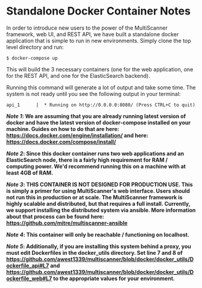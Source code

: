 # Standalone Docker Container Notes #
In order to introduce new users to the power of the MultiScanner framework, web UI, and REST API, we have built a standalone docker application that is simple to run in new environments. Simply clone the top level directory and run:
```
$ docker-compose up
```
This will build the 3 necessary containers (one for the web application, one for the REST API, and one for the ElasticSearch backend).

Running this command will generate a lot of output and take some time. The system is not ready until you see the following output in your terminal:
```
api_1      |  * Running on http://0.0.0.0:8080/ (Press CTRL+C to quit)
```

**_Note 1_: We are assuming that you are already running latest version of docker and have the latest version of docker-compose installed on your machine. Guides on how to do that are here: https://docs.docker.com/engine/installation/ and here: https://docs.docker.com/compose/install/**

**_Note 2_: Since this docker container runs two web applications and an ElasticSearch node, there is a fairly high requirement for RAM / computing power. We'd recommend running this on a machine with at least 4GB of RAM.**

**_Note 3_: THIS CONTAINER IS NOT DESIGNED FOR PRODUCTION USE. This is simply a primer for using MultiScanner's web interface. Users should not run this in production or at scale. The MultiScanner framework is highly scalable and distributed, but that requires a full install. Currently, we support installing the distributed system via ansible. More information about that process can be found here: https://github.com/mitre/multiscanner-ansible**

**_Note 4_: This container will only be reachable / functioning on localhost.**

**_Note 5_: Additionally, if you are installing this system behind a proxy, you must edit Dockerfiles in the docker_utils directory. Set line 7 and 8 of https://github.com/awest1339/multiscanner/blob/docker/docker_utils/Dockerfile_api#L7 and https://github.com/awest1339/multiscanner/blob/docker/docker_utils/Dockerfile_web#L7 to the appropriate values for your environment.**
